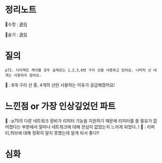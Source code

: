 # 정리노트
🐰수정 : [클릭](https://github.com/YunSuJeong/BOOK/blob/main/network/%EB%AA%A8%EB%91%90%EC%9D%98%20%EB%84%A4%ED%8A%B8%EC%9B%8C%ED%81%AC(Network%20for%20everyone)/chap3.%20%EB%AC%BC%EB%A6%AC%EA%B3%84%EC%B8%B5.md)

🍅슬기 : [클릭](https://github.com/seulgi7/Book-Log/blob/ced940b161bc3883afde427bb161f7845715f431/network/%EB%AA%A8%EB%91%90%EC%9D%98%EB%84%A4%ED%8A%B8%EC%9B%8C%ED%81%AC/3%EC%9E%A5-%EB%AC%BC%EB%A6%AC%EA%B3%84%EC%B8%B5%3A%EB%8D%B0%EC%9D%B4%ED%84%B0%EB%A5%BC%20%EC%A0%84%EA%B8%B0%20%EC%8B%A0%ED%98%B8%EB%A1%9C%20%EB%B3%80%ED%99%94%ED%95%98%EA%B8%B0.md)

# 질의
```
p72. 다이렉트 케이블 모두 실제로는 1,2,3,6번 구리 선을 사용하고 있어요. 나머지 선 네개는 사용하지 않아요.
```
🐰 : 8개 구리 선 중, 4개의 선만 사용하는 이유가 궁금해졌어요!


# 느낀점 or 가장 인상깊었던 파트
🐰 : p75의 다른 네트워크 장비가 리피터 기능을 지원하기 때문에 리피터를 쓸 필요가 없어졌다는 부분에서 얼마나 네트워크에 대해 관심이 없었는지 느끼게 되었다..!
🍅 : 리퍼티,허브에 대해 정확히 알지 못했는데 알게 되서 좋다!! 
# 심화
